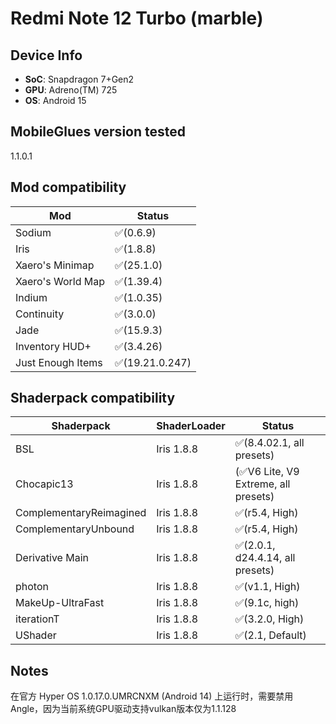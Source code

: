 # Redmi Note 12 Turbo (marble)

## Device Info

- **SoC**: Snapdragon 7+Gen2
- **GPU**: Adreno(TM) 725
- **OS**: Android 15

## MobileGlues version tested

1.1.0.1

## Mod compatibility

|**Mod**|**Status**|
|---|---|
| Sodium | ✅(0.6.9) |
| Iris | ✅(1.8.8) |
| Xaero's Minimap | ✅(25.1.0) |
| Xaero's World Map | ✅(1.39.4) |
| Indium | ✅(1.0.35) |
| Continuity | ✅(3.0.0) |
| Jade | ✅(15.9.3) |
| Inventory HUD+ | ✅(3.4.26) |
| Just Enough Items | ✅(19.21.0.247) |


## Shaderpack compatibility

|**Shaderpack** | **ShaderLoader** | **Status** 
|---|---|----|
| BSL | Iris 1.8.8 | ✅(8.4.02.1, all presets) |
| Chocapic13 | Iris 1.8.8 | (✅V6 Lite, V9 Extreme, all presets) |
| ComplementaryReimagined | Iris 1.8.8 | ✅(r5.4, High) |
| ComplementaryUnbound | Iris 1.8.8 | ✅(r5.4, High) |
| Derivative Main | Iris 1.8.8 | ✅(2.0.1, d24.4.14, all presets) |
| photon | Iris 1.8.8 | ✅(v1.1, High) |
| MakeUp-UltraFast | Iris 1.8.8 | ✅(9.1c, high) |
| iterationT | Iris 1.8.8 | ✅(3.2.0, High) |
| UShader | Iris 1.8.8 | ✅(2.1, Default) |

## Notes

在官方 Hyper OS 1.0.17.0.UMRCNXM (Android 14) 上运行时，需要禁用Angle，因为当前系统GPU驱动支持vulkan版本仅为1.1.128
